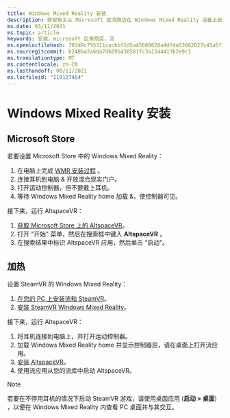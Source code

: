 ```yaml
---
title: Windows Mixed Reality 安装
description: 获取有关从 Microsoft 或流商店在 Windows Mixed Reality 设备上安装 AltspaceVR 的分步说明。
ms.date: 03/11/2021
ms.topic: article
keywords: 安装，microsoft 应用商店，流
ms.openlocfilehash: 703d9c795311cacbbf1d5a45660628a4df4a53662027c45a5f7a9ae400c36d2c
ms.sourcegitcommit: b248ba2a6da7d669b430581fc3a1544413b2e9c1
ms.translationtype: MT
ms.contentlocale: zh-CN
ms.lasthandoff: 08/11/2021
ms.locfileid: "119127464"
---
```

# <a name="windows-mixed-reality-installation"></a>Windows Mixed Reality 安装

## <a name="microsoft-store"></a>Microsoft Store

若要设置 Microsoft Store 中的 Windows Mixed Reality：
1. 在电脑上完成 [WMR 安装过程](https://docs.microsoft.com/windows/mixed-reality/enthusiast-guide/set-up-windows-mixed-reality) 。
2. 连接耳机到电脑 & 开放混合现实门户。
3. 打开运动控制器，但不要戴上耳机。
4. 等待 Windows Mixed Reality home 加载 &，使控制器可见。

接下来，运行 AltspaceVR：
1. [获取 Microsoft Store 上的 AltspaceVR](https://www.microsoft.com/p/altspacevr/9nvr7mn2fchq)。
2. 打开 "开始" 菜单，然后在搜索框中键入 **AltspaceVR** 。
3. 在搜索结果中标识 AltspaceVR 应用，然后单击 "启动"。

## <a name="steam"></a>加热

设置 SteamVR 的 Windows Mixed Reality：
1. [在您的 PC 上安装流和 SteamVR](https://support.steampowered.com/kb_article.php?ref=5608-UPAH-6427)。
2. [安装 SteamVR Windows Mixed Reality](http://store.steampowered.com/app/719950/Windows_Mixed_Reality_SteamVR_preview/)。

接下来，运行 AltspaceVR：
1. 将耳机连接到电脑上，并打开运动控制器。
2. 加载 Windows Mixed Reality home 并显示控制器后，请在桌面上打开流应用。
3. [安装 AltspaceVR](https://store.steampowered.com/app/407060/AltspaceVR/)。
4. 使用流应用从您的流库中启动 AltspaceVR。

> [!NOTE]
> 若要在不停用耳机的情况下启动 SteamVR 游戏，请使用桌面应用 (**启动 > 桌面**) ，以便在 Windows Mixed Reality 内查看 PC 桌面并与其交互。